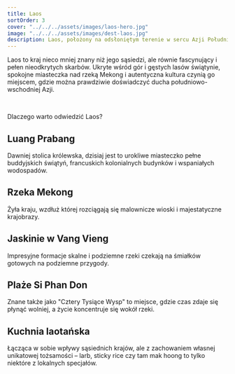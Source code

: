 ```yaml
---
title: Laos
sortOrder: 3
cover: "../../../assets/images/laos-hero.jpg"
image: "../../../assets/images/dest-laos.jpg"
description: Laos, położony na odsłoniętym terenie w sercu Azji Południowo-Wschodniej, to kraj, który zachwyca swoim niezwykłym urokiem i duchem.
---
```


Laos to kraj nieco mniej znany niż jego sąsiedzi, ale równie fascynujący i pełen nieodkrytych skarbów. Ukryte wśród gór i gęstych lasów świątynie, spokojne miasteczka nad rzeką Mekong i autentyczna kultura czynią go miejscem, gdzie można prawdziwie doświadczyć ducha południowo-wschodniej Azji.

&nbsp;

Dlaczego warto odwiedzić Laos?

## Luang Prabang

Dawniej stolica królewska, dzisiaj jest to urokliwe miasteczko pełne buddyjskich świątyń, francuskich kolonialnych budynków i wspaniałych wodospadów.

## Rzeka Mekong

Żyła kraju, wzdłuż której rozciągają się malownicze wioski i majestatyczne krajobrazy.

## Jaskinie w Vang Vieng

Impresyjne formacje skalne i podziemne rzeki czekają na śmiałków gotowych na podziemne przygody.

## Plaże Si Phan Don

Znane także jako "Cztery Tysiące Wysp" to miejsce, gdzie czas zdaje się płynąć wolniej, a życie koncentruje się wokół rzeki.

## Kuchnia laotańska

Łącząca w sobie wpływy sąsiednich krajów, ale z zachowaniem własnej unikatowej tożsamości – larb, sticky rice czy tam mak hoong to tylko niektóre z lokalnych specjałów.
